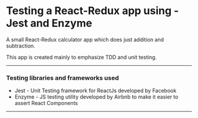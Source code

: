 # Testing a React-Redux app using - Jest and Enzyme

A small React-Redux calculator app which does just addition and subtraction.

This app is created mainly to emphasize TDD and unit testing.

----------

### Testing libraries and frameworks used

* Jest - Unit Testing framework for ReactJs developed by Facebook
* Enzyme - JS testing utility developed by Airbnb to make it easier to assert React Components

----------


